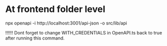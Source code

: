 # At frontend folder level
npx openapi -i http://localhost:3001/api-json -o src/lib/api

!!!!!!
Dont forget to change WITH_CREDENTIALS in OpenAPI.ts back to true after running this command.

